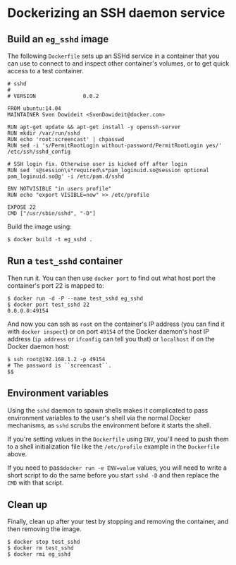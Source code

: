 <!--[metadata]>
+++
title = "Dockerizing an SSH service"
description = "Installing and running an SSHd service on Docker"
keywords = ["docker, example, package installation,  networking"]
[menu.main]
parent = "smn_apps_servs"
+++
<![end-metadata]-->

# Dockerizing an SSH daemon service

## Build an `eg_sshd` image

The following `Dockerfile` sets up an SSHd service in a container that you
can use to connect to and inspect other container's volumes, or to get
quick access to a test container.

    # sshd
    #
    # VERSION               0.0.2

    FROM ubuntu:14.04
    MAINTAINER Sven Dowideit <SvenDowideit@docker.com>

    RUN apt-get update && apt-get install -y openssh-server
    RUN mkdir /var/run/sshd
    RUN echo 'root:screencast' | chpasswd
    RUN sed -i 's/PermitRootLogin without-password/PermitRootLogin yes/' /etc/ssh/sshd_config

    # SSH login fix. Otherwise user is kicked off after login
    RUN sed 's@session\s*required\s*pam_loginuid.so@session optional pam_loginuid.so@g' -i /etc/pam.d/sshd

    ENV NOTVISIBLE "in users profile"
    RUN echo "export VISIBLE=now" >> /etc/profile

    EXPOSE 22
    CMD ["/usr/sbin/sshd", "-D"]

Build the image using:

    $ docker build -t eg_sshd .

## Run a `test_sshd` container

Then run it. You can then use `docker port` to find out what host port
the container's port 22 is mapped to:

    $ docker run -d -P --name test_sshd eg_sshd
    $ docker port test_sshd 22
    0.0.0.0:49154

And now you can ssh as `root` on the container's IP address (you can find it
with `docker inspect`) or on port `49154` of the Docker daemon's host IP address
(`ip address` or `ifconfig` can tell you that) or `localhost` if on the
Docker daemon host:

    $ ssh root@192.168.1.2 -p 49154
    # The password is ``screencast``.
    $$

## Environment variables

Using the `sshd` daemon to spawn shells makes it complicated to pass environment
variables to the user's shell via the normal Docker mechanisms, as `sshd` scrubs
the environment before it starts the shell.

If you're setting values in the `Dockerfile` using `ENV`, you'll need to push them
to a shell initialization file like the `/etc/profile` example in the `Dockerfile`
above.

If you need to pass`docker run -e ENV=value` values, you will need to write a
short script to do the same before you start `sshd -D` and then replace the
`CMD` with that script.

## Clean up

Finally, clean up after your test by stopping and removing the
container, and then removing the image.

    $ docker stop test_sshd
    $ docker rm test_sshd
    $ docker rmi eg_sshd

